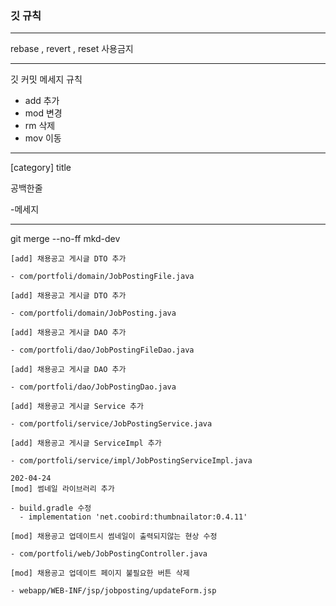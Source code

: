 ### 깃 규칙

---

rebase , revert , reset 사용금지

---

깃 커밋 메세지 규칙

- add 추가
- mod 변경
- rm 삭제
- mov 이동

---

[category] title

공백한줄

-메세지

---

 git merge --no-ff mkd-dev





```
[add] 채용공고 게시글 DTO 추가

- com/portfoli/domain/JobPostingFile.java
```

```
[add] 채용공고 게시글 DTO 추가

- com/portfoli/domain/JobPosting.java
```

```
[add] 채용공고 게시글 DAO 추가

- com/portfoli/dao/JobPostingFileDao.java
```

```
[add] 채용공고 게시글 DAO 추가

- com/portfoli/dao/JobPostingDao.java
```

```
[add] 채용공고 게시글 Service 추가

- com/portfoli/service/JobPostingService.java
```

```
[add] 채용공고 게시글 ServiceImpl 추가

- com/portfoli/service/impl/JobPostingServiceImpl.java
```

```
202-04-24 
[mod] 썸네일 라이브러리 추가

- build.gradle 수정
  - implementation 'net.coobird:thumbnailator:0.4.11'
```

```
[mod] 채용공고 업데이트시 썸네일이 출력되지않는 현상 수정

- com/portfoli/web/JobPostingController.java 
```

```
[mod] 채용공고 업데이트 페이지 불필요한 버튼 삭제

- webapp/WEB-INF/jsp/jobposting/updateForm.jsp
```





